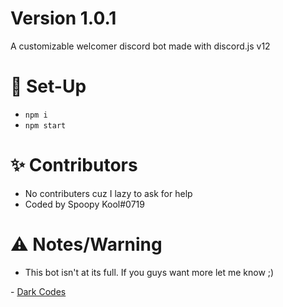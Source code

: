# Version 1.0.1
A customizable welcomer discord bot made with discord.js v12

# 📝 Set-Up
- ```npm i```
- ```npm start```

# ✨ Contributors
- No contributers cuz I lazy to ask for help
- Coded by Spoopy Kool#0719

# ⚠️ Notes/Warning
- This bot isn't at its full. If you guys want more let me know ;)

\- [Dark Codes](https://discord.gg/eXqazAu)
